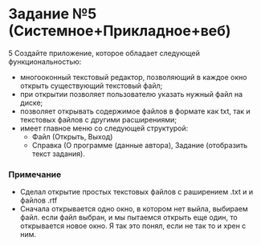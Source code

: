 # Задание №5 (Системное+Прикладное+веб)
5	Создайте приложение, которое обладает следующей функциональностью:
- многооконный текстовый редактор, позволяющий в каждое окно открыть существующий текстовый файл;
- при открытии позволяет пользователю указать нужный файл на диске;
- позволяет открывать содержимое файлов в формате как txt, так и текстовых файлов с другими расширениями;
- имеет главное меню со следующей структурой: 
    - Файл (Открыть, Выход) 
    - Справка (О программе (данные автора), Задание (отобразить текст задания).

### Примечание 
- Сделал открытие простых текстовых файлов с раширением .txt и и файлов .rtf
- Сначала открывается одно окно, в котором нет выйла, выбираем файл.
если файл выбран, и мы пытаемся открыть еще один, то открывается новое окно.
Я так это понял, если не так то и хрен с ним.
